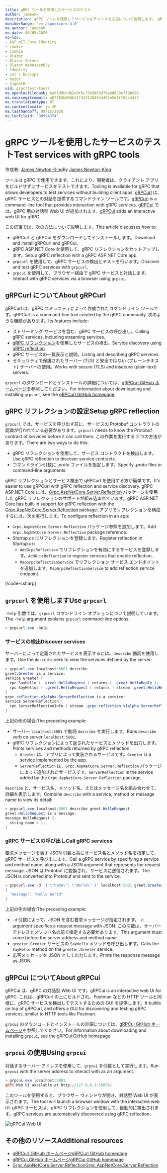 ```yaml
---
title: gRPC ツールを使用したサービスのテスト
author: jamesnk
description: gRPC ツールを使用してサービスをテストする方法について説明します。 gRPCurl は、gRPC サービスと対話するためのコマンドライン ツールです。 gRPCui は、対話型の Web UI です。
monikerRange: '>= aspnetcore-3.0'
ms.author: jamesnk
ms.date: 08/09/2020
no-loc:
- ASP.NET Core Identity
- cookie
- Cookie
- Blazor
- Blazor Server
- Blazor WebAssembly
- Identity
- Let's Encrypt
- Razor
- SignalR
uid: grpc/test-tools
ms.openlocfilehash: ba51d9b5db2e9fbc7583856d79ab8658eff9b586
ms.sourcegitcommit: a07f83b00db11f32313045b3492e5d1ff83c4437
ms.translationtype: HT
ms.contentlocale: ja-JP
ms.lasthandoff: 09/15/2020
ms.locfileid: "90594374"
---
```

# <a name="test-services-with-grpc-tools"></a><span data-ttu-id="c0278-105">gRPC ツールを使用したサービスのテスト</span><span class="sxs-lookup"><span data-stu-id="c0278-105">Test services with gRPC tools</span></span>

<span data-ttu-id="c0278-106">作成者: [James Newton-King](https://twitter.com/jamesnk)</span><span class="sxs-lookup"><span data-stu-id="c0278-106">By [James Newton-King](https://twitter.com/jamesnk)</span></span>

<span data-ttu-id="c0278-107">ツールは gRPC で使用できます。これにより、開発者は、クライアント アプリをビルドせずにサービスをテストできます。</span><span class="sxs-lookup"><span data-stu-id="c0278-107">Tooling is available for gRPC that allows developers to test services without building client apps.</span></span> <span data-ttu-id="c0278-108">[gRPCurl](https://github.com/fullstorydev/grpcurl) は、gRPC サービスとの対話を提供するコマンドライン ツールです。</span><span class="sxs-lookup"><span data-stu-id="c0278-108">[gRPCurl](https://github.com/fullstorydev/grpcurl) is a command-line tool that provides interaction with gRPC services.</span></span> <span data-ttu-id="c0278-109">[gRPCui](https://github.com/fullstorydev/grpcui) では、gRPC 用の対話型 Web UI が追加されます。</span><span class="sxs-lookup"><span data-stu-id="c0278-109">[gRPCui](https://github.com/fullstorydev/grpcui) adds an interactive web UI for gRPC.</span></span>

<span data-ttu-id="c0278-110">この記事では、次の方法について説明します。</span><span class="sxs-lookup"><span data-stu-id="c0278-110">This article discusses how to:</span></span>

* <span data-ttu-id="c0278-111">gRPCurl と gRPCui をダウンロードしてインストールします。</span><span class="sxs-lookup"><span data-stu-id="c0278-111">Download and install gRPCurl and gRPCui.</span></span>
* <span data-ttu-id="c0278-112">gRPC ASP.NET Core を使用して、gRPC リフレクションをセットアップします。</span><span class="sxs-lookup"><span data-stu-id="c0278-112">Setup gRPC reflection with a gRPC ASP.NET Core app.</span></span>
* <span data-ttu-id="c0278-113">`grpcurl` を使用して、gRPC サービスの検出とテストを行います。</span><span class="sxs-lookup"><span data-stu-id="c0278-113">Discover and test gRPC services with `grpcurl`.</span></span>
* <span data-ttu-id="c0278-114">`grpcui` を使用して、ブラウザー経由で gRPC サービスと対話します。</span><span class="sxs-lookup"><span data-stu-id="c0278-114">Interact with gRPC services via a browser using `grpcui`.</span></span>

## <a name="about-grpcurl"></a><span data-ttu-id="c0278-115">gRPCurl について</span><span class="sxs-lookup"><span data-stu-id="c0278-115">About gRPCurl</span></span>

<span data-ttu-id="c0278-116">gRPCurl は、gRPC コミュニティによって作成されたコマンドライン ツールです。</span><span class="sxs-lookup"><span data-stu-id="c0278-116">gRPCurl is a command-line tool created by the gRPC community.</span></span> <span data-ttu-id="c0278-117">次のような機能があります。</span><span class="sxs-lookup"><span data-stu-id="c0278-117">Its features include:</span></span>

* <span data-ttu-id="c0278-118">ストリーミング サービスを含む、gRPC サービスの呼び出し。</span><span class="sxs-lookup"><span data-stu-id="c0278-118">Calling gRPC services, including streaming services.</span></span>
* <span data-ttu-id="c0278-119">[gRPC リフレクション](https://github.com/grpc/grpc/blob/master/doc/server-reflection.md)を使用したサービスの検出。</span><span class="sxs-lookup"><span data-stu-id="c0278-119">Service discovery using [gRPC reflection](https://github.com/grpc/grpc/blob/master/doc/server-reflection.md).</span></span>
* <span data-ttu-id="c0278-120">gRPC サービスの一覧表示と説明。</span><span class="sxs-lookup"><span data-stu-id="c0278-120">Listing and describing gRPC services.</span></span>
* <span data-ttu-id="c0278-121">セキュリティで保護されたサーバー (TLS) と安全ではない (プレーンテキスト) サーバーの使用。</span><span class="sxs-lookup"><span data-stu-id="c0278-121">Works with secure (TLS) and insecure (plain-text) servers.</span></span>

<span data-ttu-id="c0278-122">`grpcurl` のダウンロードとインストールの詳細については、[gRPCurl GitHub ホームページ](https://github.com/fullstorydev/grpcurl#installation)を参照してください。</span><span class="sxs-lookup"><span data-stu-id="c0278-122">For information about downloading and installing `grpcurl`, see the [gRPCurl GitHub homepage](https://github.com/fullstorydev/grpcurl#installation).</span></span>

## <a name="setup-grpc-reflection"></a><span data-ttu-id="c0278-123">gRPC リフレクションの設定</span><span class="sxs-lookup"><span data-stu-id="c0278-123">Setup gRPC reflection</span></span>

<span data-ttu-id="c0278-124">`grpcurl` では、サービスを呼び出す前に、サービスの Protobuf コントラクトの認識が行われている必要があります。</span><span class="sxs-lookup"><span data-stu-id="c0278-124">`grpcurl` needs to know the Protobuf contract of services before it can call them.</span></span> <span data-ttu-id="c0278-125">この作業を実行する 2 つの方法があります。</span><span class="sxs-lookup"><span data-stu-id="c0278-125">There are two ways to do this:</span></span>

* <span data-ttu-id="c0278-126">gRPC リフレクションを使用して、サービス コントラクトを検出します。</span><span class="sxs-lookup"><span data-stu-id="c0278-126">Use gRPC reflection to discover service contracts.</span></span>
* <span data-ttu-id="c0278-127">コマンドライン引数に *.proto* ファイルを指定します。</span><span class="sxs-lookup"><span data-stu-id="c0278-127">Specify *.proto* files in command-line arguments.</span></span>

<span data-ttu-id="c0278-128">gRPC リフレクションとサービス検出で gRPCurl を使用する方が簡単です。</span><span class="sxs-lookup"><span data-stu-id="c0278-128">It's easier to use gRPCurl with gRPC reflection and service discovery.</span></span> <span data-ttu-id="c0278-129">gRPC ASP.NET Core には、[Grpc.AspNetCore.Server.Reflection](https://www.nuget.org/packages/Grpc.AspNetCore.Server.Reflection) パッケージを使用した gRPC リフレクションのサポートが組み込まれています。</span><span class="sxs-lookup"><span data-stu-id="c0278-129">gRPC ASP.NET Core has built-in support for gRPC reflection with the [Grpc.AspNetCore.Server.Reflection](https://www.nuget.org/packages/Grpc.AspNetCore.Server.Reflection) package.</span></span> <span data-ttu-id="c0278-130">アプリでリフレクションを構成するには、次を実行します。</span><span class="sxs-lookup"><span data-stu-id="c0278-130">To configure reflection in an app:</span></span>

* <span data-ttu-id="c0278-131">`Grpc.AspNetCore.Server.Reflection` パッケージ参照を追加します。</span><span class="sxs-lookup"><span data-stu-id="c0278-131">Add `Grpc.AspNetCore.Server.Reflection` package reference.</span></span>
* <span data-ttu-id="c0278-132">*Startup.cs* にリフレクションを登録します。</span><span class="sxs-lookup"><span data-stu-id="c0278-132">Register reflection in *Startup.cs*:</span></span>
  * <span data-ttu-id="c0278-133">`AddGrpcReflection` でリフレクションを有効にするサービスを登録します。</span><span class="sxs-lookup"><span data-stu-id="c0278-133">`AddGrpcReflection` to register services that enable reflection.</span></span>
  * <span data-ttu-id="c0278-134">`MapGrpcReflectionService` でリフレクション サービス エンドポイントを追加します。</span><span class="sxs-lookup"><span data-stu-id="c0278-134">`MapGrpcReflectionService` to add reflection service endpoint.</span></span>

[!code-csharp[](~/grpc/test-tools/Startup.cs?name=snippet_1&highlight=4,14)]

## <a name="use-grpcurl"></a><span data-ttu-id="c0278-135">`grpcurl` を使用します</span><span class="sxs-lookup"><span data-stu-id="c0278-135">Use `grpcurl`</span></span>

<span data-ttu-id="c0278-136">`-help` 引数では、`grpcurl` コマンドライン オプションについて説明しています。</span><span class="sxs-lookup"><span data-stu-id="c0278-136">The `-help` argument explains `grpcurl` command-line options:</span></span>

```powershell
> grpcurl.exe -help
```

### <a name="discover-services"></a><span data-ttu-id="c0278-137">サービスの検出</span><span class="sxs-lookup"><span data-stu-id="c0278-137">Discover services</span></span>

<span data-ttu-id="c0278-138">サーバーによって定義されたサービスを表示するには、`describe` 動詞を使用します。</span><span class="sxs-lookup"><span data-stu-id="c0278-138">Use the `describe` verb to view the services defined by the server:</span></span>

```powershell
> grpcurl.exe localhost:5001 describe
greet.Greeter is a service:
service Greeter {
  rpc SayHello ( .greet.HelloRequest ) returns ( .greet.HelloReply );
  rpc SayHellos ( .greet.HelloRequest ) returns ( stream .greet.HelloReply );
}
grpc.reflection.v1alpha.ServerReflection is a service:
service ServerReflection {
  rpc ServerReflectionInfo ( stream .grpc.reflection.v1alpha.ServerReflectionRequest ) returns ( stream .grpc.reflection.v1alpha.ServerReflectionResponse );
}
```

<span data-ttu-id="c0278-139">上記の例の場合:</span><span class="sxs-lookup"><span data-stu-id="c0278-139">The preceding example:</span></span>

* <span data-ttu-id="c0278-140">サーバー `localhost:5001` で動詞 `describe` を実行します。</span><span class="sxs-lookup"><span data-stu-id="c0278-140">Runs `describe` verb on server `localhost:5001`.</span></span>
* <span data-ttu-id="c0278-141">gRPC リフレクションによって返されたサービスとメソッドを出力します。</span><span class="sxs-lookup"><span data-stu-id="c0278-141">Prints services and methods returned by gRPC reflection.</span></span>
  * <span data-ttu-id="c0278-142">`Greeter` は、アプリによって実装されるサービスです。</span><span class="sxs-lookup"><span data-stu-id="c0278-142">`Greeter` is a service implemented by the app.</span></span>
  * <span data-ttu-id="c0278-143">`ServerReflection` は、`Grpc.AspNetCore.Server.Reflection` パッケージによって追加されたサービスです。</span><span class="sxs-lookup"><span data-stu-id="c0278-143">`ServerReflection` is the service added by the `Grpc.AspNetCore.Server.Reflection` package.</span></span>

<span data-ttu-id="c0278-144">`describe` と、サービス名、メソッド名、またはメッセージ名を組み合わせて、詳細を表示します。</span><span class="sxs-lookup"><span data-stu-id="c0278-144">Combine `describe` with a service, method or message name to view its detail:</span></span>

```powershell
> grpcurl.exe localhost:5001 describe greet.HelloRequest
greet.HelloRequest is a message:
message HelloRequest {
  string name = 1;
}
```

### <a name="call-grpc-services"></a><span data-ttu-id="c0278-145">gRPC サービスの呼び出し</span><span class="sxs-lookup"><span data-stu-id="c0278-145">Call gRPC services</span></span>

<span data-ttu-id="c0278-146">要求メッセージを表す JSON 引数と共にサービス名とメソッド名を指定して、gRPC サービスを呼び出します。</span><span class="sxs-lookup"><span data-stu-id="c0278-146">Call a gRPC service by specifying a service and method name, along with a JSON argument that represents the request message.</span></span> <span data-ttu-id="c0278-147">JSON は Protobuf に変換され、サービスに送信されます。</span><span class="sxs-lookup"><span data-stu-id="c0278-147">The JSON is converted into Protobuf and sent to the service.</span></span>

```powershell
> grpcurl.exe -d '{ \"name\": \"World\" }' localhost:5001 greet.Greeter/SayHello
{
  "message": "Hello World"
}
```

<span data-ttu-id="c0278-148">上記の例の場合:</span><span class="sxs-lookup"><span data-stu-id="c0278-148">The preceding example:</span></span>

* <span data-ttu-id="c0278-149">`-d` 引数によって、JSON を含む要求メッセージが指定されます。</span><span class="sxs-lookup"><span data-stu-id="c0278-149">`-d` argument specifies a request message with JSON.</span></span> <span data-ttu-id="c0278-150">この引数は、サーバー アドレスとメソッド名の前で指定する必要があります。</span><span class="sxs-lookup"><span data-stu-id="c0278-150">This argument must come before the server address and method name.</span></span>
* <span data-ttu-id="c0278-151">`greeter.Greeter` サービスの `SayHello` メソッドを呼び出します。</span><span class="sxs-lookup"><span data-stu-id="c0278-151">Calls the `SayHello` method on the `greeter.Greeter` service.</span></span>
* <span data-ttu-id="c0278-152">応答メッセージを JSON として出力します。</span><span class="sxs-lookup"><span data-stu-id="c0278-152">Prints the response message as JSON.</span></span>

## <a name="about-grpcui"></a><span data-ttu-id="c0278-153">gRPCui について</span><span class="sxs-lookup"><span data-stu-id="c0278-153">About gRPCui</span></span>

<span data-ttu-id="c0278-154">gRPCui は、gRPC の対話型 Web UI です。</span><span class="sxs-lookup"><span data-stu-id="c0278-154">gRPCui is an interactive web UI for gRPC.</span></span> <span data-ttu-id="c0278-155">これは、gRPCurl の上にビルドされ、Postman などの HTTP ツールと同様に、gRPC サービスを検出してテストするための GUI を提供します。</span><span class="sxs-lookup"><span data-stu-id="c0278-155">It builds on top of gRPCurl, and offers a GUI for discovering and testing gRPC services, similar to HTTP tools like Postman.</span></span>

<span data-ttu-id="c0278-156">`grpcui` のダウンロードとインストールの詳細については、[gRPCui GitHub ホームページ](https://github.com/fullstorydev/grpcui#installation)を参照してください。</span><span class="sxs-lookup"><span data-stu-id="c0278-156">For information about downloading and installing `grpcui`, see the [gRPCui GitHub homepage](https://github.com/fullstorydev/grpcui#installation).</span></span>

## <a name="using-grpcui"></a><span data-ttu-id="c0278-157">`grpcui` の使用</span><span class="sxs-lookup"><span data-stu-id="c0278-157">Using `grpcui`</span></span>

<span data-ttu-id="c0278-158">対話するサーバー アドレスを使用して、`grpcui` を引数として実行します。</span><span class="sxs-lookup"><span data-stu-id="c0278-158">Run `grpcui` with the server address to interact with as an argument.</span></span>

```powershell
> grpcui.exe localhost:5001
gRPC Web UI available at http://127.0.0.1:55038/
```

<span data-ttu-id="c0278-159">このツールを使用すると、ブラウザー ウィンドウが開き、対話型 Web UI が表示されます。</span><span class="sxs-lookup"><span data-stu-id="c0278-159">The tool will launch a browser window with the interactive web UI.</span></span> <span data-ttu-id="c0278-160">gRPC サービスは、gRPC リフレクションを使用して、自動的に検出されます。</span><span class="sxs-lookup"><span data-stu-id="c0278-160">gRPC services are automatically discovered using gRPC reflection.</span></span>

![gRPCui Web UI](~/grpc/test-tools/static/grpcui.png)

## <a name="additional-resources"></a><span data-ttu-id="c0278-162">その他のリソース</span><span class="sxs-lookup"><span data-stu-id="c0278-162">Additional resources</span></span>

* [<span data-ttu-id="c0278-163">gRPCurl GitHub ホームページ</span><span class="sxs-lookup"><span data-stu-id="c0278-163">gRPCurl GitHub homepage</span></span>](https://github.com/fullstorydev/grpcurl)
* [<span data-ttu-id="c0278-164">gRPCui GitHub ホームページ</span><span class="sxs-lookup"><span data-stu-id="c0278-164">gRPCui GitHub homepage</span></span>](https://github.com/fullstorydev/grpcui)
* [<span data-ttu-id="c0278-165">Grpc.AspNetCore.Server.Reflection</span><span class="sxs-lookup"><span data-stu-id="c0278-165">Grpc.AspNetCore.Server.Reflection</span></span>](https://www.nuget.org/packages/Grpc.AspNetCore.Server.Reflection)
